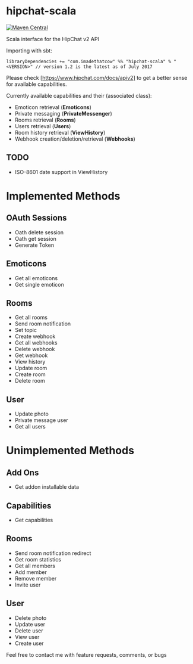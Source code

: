 hipchat-scala
=============

[![Maven Central](https://maven-badges.herokuapp.com/maven-central/com.imadethatcow/hipchat-scala_2.11/badge.svg)](https://maven-badges.herokuapp.com/maven-central/com.imadethatcow/hipchat-scala_2.11)

Scala interface for the HipChat v2 API

Importing with sbt:
```
libraryDependencies += "com.imadethatcow" %% "hipchat-scala" % "<VERSION>" // version 1.2 is the latest as of July 2017
```

Please check [https://www.hipchat.com/docs/apiv2] to get a better sense for available capabilities.

Currently available capabilities and their (associated class):
* Emoticon retrieval (**Emoticons**)
* Private messaging (**PrivateMessenger**)
* Rooms retrieval (**Rooms**)
* Users retrieval (**Users**)
* Room history retrieval (**ViewHistory**)
* Webhook creation/deletion/retrieval (**Webhooks**)

TODO
----
* ISO-8601 date support in ViewHistory

Implemented Methods
===================

OAuth Sessions
--------------
* Oath delete session
* Oath get session
* Generate Token

Emoticons
---------
* Get all emoticons
* Get single emoticon

Rooms
-----
* Get all rooms
* Send room notification
* Set topic
* Create webhook
* Get all webhooks
* Delete webhook
* Get webhook
* View history
* Update room
* Create room
* Delete room

User
----
* Update photo
* Private message user
* Get all users

Unimplemented Methods
=====================

Add Ons
-------
* Get addon installable data

Capabilities
------------
* Get capabilities

Rooms
-----
* Send room notification redirect
* Get room statistics
* Get all members
* Add member
* Remove member
* Invite user

User
----
* Delete photo
* Update user
* Delete user
* View user
* Create user



Feel free to contact me with feature requests, comments, or bugs
